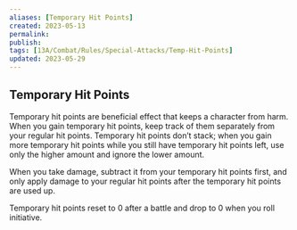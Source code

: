 ```yaml
---
aliases: [Temporary Hit Points]
created: 2023-05-13
permalink: 
publish: 
tags: [13A/Combat/Rules/Special-Attacks/Temp-Hit-Points]
updated: 2023-05-29
---
```


## Temporary Hit Points

Temporary hit points are beneficial effect that keeps a character from harm. When you gain temporary hit points, keep track of them separately from your regular hit points. Temporary hit points don’t stack; when you gain more temporary hit points while you still have temporary hit points left, use only the higher amount and ignore the lower amount.

When you take damage, subtract it from your temporary hit points first, and only apply damage to your regular hit points after the temporary hit points are used up.

Temporary hit points reset to 0 after a battle and drop to 0 when you roll initiative.
